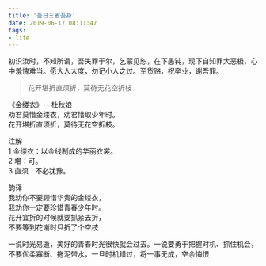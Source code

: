 ```yaml
---
title: '吾日三省吾身'
date: 2019-06-17 08:11:47
tags:
- life
---
```


初识汝时，不知所谓，吾失罪于尔，乞蒙见恕，在下愚钝，现下自知罪大恶极，心中羞愧难当。愿大人大度，勿记小人之过。至货赂，祝卒业，谢吾罪。

> 花开堪折直须折，莫待无花空折枝

《金缕衣》-- 杜秋娘  
劝君莫惜金缕衣，劝君惜取少年时。  
花开堪折直须折，莫待无花空折枝。  

注解  
1 金缕衣：以金线制成的华丽衣裳。  
2 堪：可。  
3 直须：不必犹豫。  

韵译  
我劝你不要顾惜华贵的金缕衣，  
我劝你一定要珍惜青春少年时。  
花开宜折的时候就要抓紧去折，  
不要等到花谢时只折了个空枝  

一说时光易逝，美好的青春时光很快就会过去。一说要勇于把握时机、抓住机会，不要优柔寡断、拖泥带水，一旦时机错过，将一事无成，空余悔恨